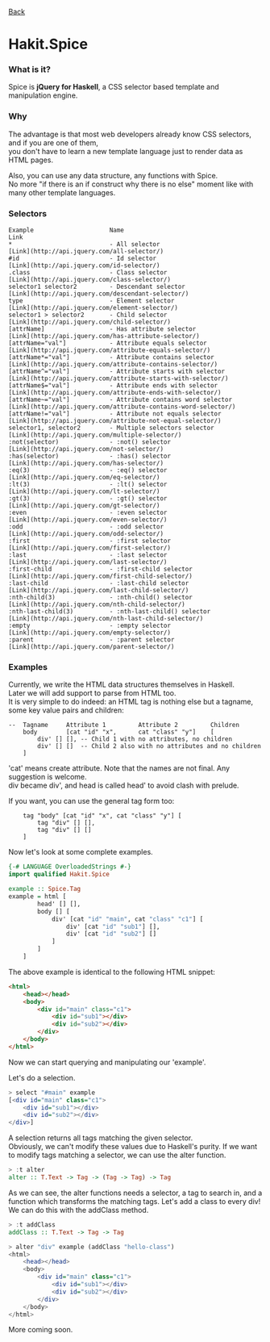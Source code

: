 [Back](/)

Hakit.Spice
=====

### What is it?
Spice is **jQuery for Haskell**, a CSS selector based template and manipulation engine.

### Why
The advantage is that most web developers already know CSS selectors, and if you are one of them,  
you don't have to learn a new template language just to render data as HTML pages.

Also, you can use any data structure, any functions with Spice.  
No more "if there is an if construct why there is no else" moment like with many other template
languages.

### Selectors

    Example                     Name                                   Link
    *                           - All selector                         [Link](http://api.jquery.com/all-selector/)
    #id                         - Id selector                          [Link](http://api.jquery.com/id-selector/)
    .class                      - Class selector                       [Link](http://api.jquery.com/class-selector/)
    selector1 selector2         - Descendant selector                  [Link](http://api.jquery.com/descendant-selector/)
    type                        - Element selector                     [Link](http://api.jquery.com/element-selector/)
    selector1 > selector2       - Child selector                       [Link](http://api.jquery.com/child-selector/)
    [attrName]                  - Has attribute selector               [Link](http://api.jquery.com/has-attribute-selector/)
    [attrName="val"]            - Attribute equals selector            [Link](http://api.jquery.com/attribute-equals-selector/)
    [attrName*="val"]           - Attribute contains selector          [Link](http://api.jquery.com/attribute-contains-selector/)
    [attrName^="val"]           - Attribute starts with selector       [Link](http://api.jquery.com/attribute-starts-with-selector/)
    [attrName$="val"]           - Attribute ends with selector         [Link](http://api.jquery.com/attribute-ends-with-selector/)
    [attrName~="val"]           - Attribute contains word selector     [Link](http://api.jquery.com/attribute-contains-word-selector/)
    [attrName!="val"]           - Attribute not equals selector        [Link](http://api.jquery.com/attribute-not-equal-selector/)
    selector1, selector2        - Multiple selectors selector          [Link](http://api.jquery.com/multiple-selector/)
    :not(selector)              - :not() selector                      [Link](http://api.jquery.com/not-selector/)
    :has(selector)              - :has() selector                      [Link](http://api.jquery.com/has-selector/)
    :eq(3)                      - :eq() selector                       [Link](http://api.jquery.com/eq-selector/)
    :lt(3)                      - :lt() selector                       [Link](http://api.jquery.com/lt-selector/)
    :gt(3)                      - :gt() selector                       [Link](http://api.jquery.com/gt-selector/)
    :even                       - :even selector                       [Link](http://api.jquery.com/even-selector/)
    :odd                        - :odd selector                        [Link](http://api.jquery.com/odd-selector/)
    :first                      - :first selector                      [Link](http://api.jquery.com/first-selector/)
    :last                       - :last selector                       [Link](http://api.jquery.com/last-selector/)
    :first-child                - :first-child selector                [Link](http://api.jquery.com/first-child-selector/)
    :last-child                 - :last-child selector                 [Link](http://api.jquery.com/last-child-selector/)
    :nth-child(3)               - :nth-child() selector                [Link](http://api.jquery.com/nth-child-selector/)
    :nth-last-child(3)          - :nth-last-child() selector           [Link](http://api.jquery.com/nth-last-child-selector/)
    :empty                      - :empty selector                      [Link](http://api.jquery.com/empty-selector/)
    :parent                     - :parent selector                     [Link](http://api.jquery.com/parent-selector/)

### Examples

Currently, we write the HTML data structures themselves in Haskell.  
Later we will add support to parse from HTML too.  
It is very simple to do indeed: an HTML tag is nothing else but a tagname, some key value pairs and children:

```
--  Tagname     Attribute 1         Attribute 2         Children
    body        [cat "id" "x",      cat "class" "y"]    [
        div' [] [], -- Child 1 with no attributes, no children
        div' [] []  -- Child 2 also with no attributes and no children
    ]
```

'cat' means create attribute. Note that the names are not final. Any suggestion is welcome.  
div became div', and head is called head' to avoid clash with prelude.

If you want, you can use the general tag form too:

```
    tag "body" [cat "id" "x", cat "class" "y"] [
        tag "div" [] [],
        tag "div" [] []
    ]
```

Now let's look at some complete examples.  

```haskell
{-# LANGUAGE OverloadedStrings #-}
import qualified Hakit.Spice

example :: Spice.Tag
example = html [
        head' [] [],
        body [] [
            div' [cat "id" "main", cat "class" "c1"] [
                div' [cat "id" "sub1"] [],
                div' [cat "id" "sub2"] []
            ]
        ]
    ]
```

The above example is identical to the following HTML snippet:

```html
<html>
    <head></head>
    <body>
        <div id="main" class="c1">
            <div id="sub1"></div>
            <div id="sub2"></div>
        </div>
    </body>
</html>
```

Now we can start querying and manipulating our 'example'.

Let's do a selection.

```haskell
> select "#main" example
[<div id="main" class="c1">
    <div id="sub1"></div>
    <div id="sub2"></div>
</div>]
```

A selection returns all tags matching the given selector.  
Obviously, we can't modify these values due to Haskell's purity.
If we want to modify tags matching a selector, we can use the alter function.

```haskell
> :t alter
alter :: T.Text -> Tag -> (Tag -> Tag) -> Tag
```

As we can see, the alter functions needs a selector, a tag to search in, and a function which transforms
the matching tags. Let's add a class to every div! We can do this with the addClass method.

```haskell
> :t addClass
addClass :: T.Text -> Tag -> Tag
```

```haskell
> alter "div" example (addClass "hello-class")
<html>
    <head></head>
    <body>
        <div id="main" class="c1">
            <div id="sub1"></div>
            <div id="sub2"></div>
        </div>
    </body>
</html>
```

More coming soon.